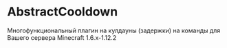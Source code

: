 # AbstractCooldown
Многофункциональный плагин на кулдауны (задержки) на команды для Вашего сервера Minecraft 1.6.x-1.12.2
